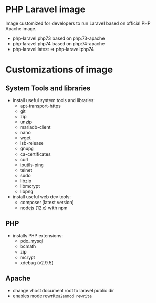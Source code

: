 # PHP Laravel image
Image customized for developers to run Laravel based on official PHP Apache image.

* php-laravel:php73 based on php:73-apache
* php-laravel:php74 based on php:74-apache
* php-laravel:latest => php-laravel:php74

# Customizations of image
## System Tools and libraries
* install useful system tools and libraries:
  * apt-transport-https 
  * git
  * zip
  * unzip
  * mariadb-client
  * nano
  * wget
  * lsb-release
  * gnupg
  * ca-certificates
  * curl 
  * iputils-ping
  * telnet
  * sudo
  * libzip
  * libmcrypt
  * libpng
* install useful web dev tools:
  * composer (latest version)
  * nodejs (12.x) with npm

## PHP
* installs PHP extensions:
  * pdo_mysql
  * bcmath
  * zip
  * mcrypt
  * xdebug (v2.9.5)

## Apache
* change vhost document root to laravel public dir
* enables mode rewrite`a2enmod rewrite`
